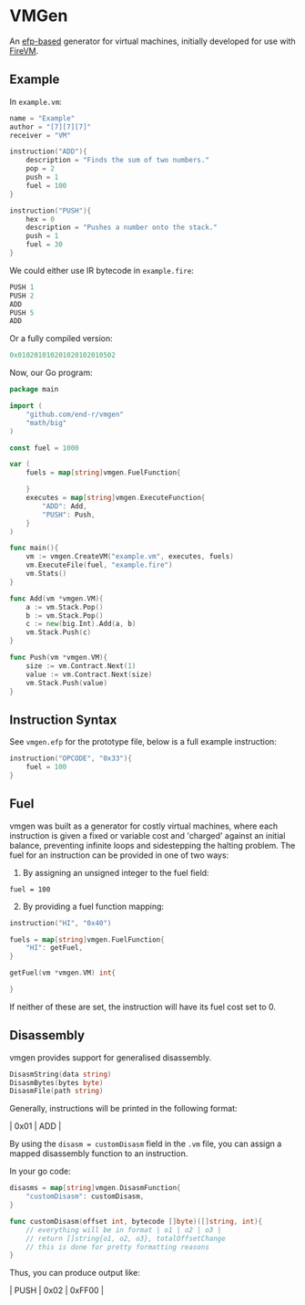 # VMGen

An [efp-based](https://www.github.com/end-r/efp) generator for virtual machines, initially developed for use with [FireVM](https://www.github.com/end-r/firevm). 

## Example


In ```example.vm```:

```go
name = "Example"
author = "[7][7][7]"
receiver = "VM"

instruction("ADD"){
    description = "Finds the sum of two numbers."
    pop = 2
    push = 1
    fuel = 100
}

instruction("PUSH"){
    hex = 0
    description = "Pushes a number onto the stack."
    push = 1
    fuel = 30
}
```

We could either use IR bytecode in ```example.fire```:

```go
PUSH 1
PUSH 2
ADD
PUSH 5
ADD
```

Or a fully compiled version:

```go
0x010201010201020102010502
```

Now, our Go program:

```go
package main

import (
    "github.com/end-r/vmgen"
    "math/big"
)

const fuel = 1000

var (
    fuels = map[string]vmgen.FuelFunction{

    }
    executes = map[string]vmgen.ExecuteFunction{
        "ADD": Add,
        "PUSH": Push,
    }
)

func main(){
    vm := vmgen.CreateVM("example.vm", executes, fuels)
    vm.ExecuteFile(fuel, "example.fire")
    vm.Stats()
}

func Add(vm *vmgen.VM){
    a := vm.Stack.Pop()
    b := vm.Stack.Pop()
    c := new(big.Int).Add(a, b)
    vm.Stack.Push(c)
}

func Push(vm *vmgen.VM){
    size := vm.Contract.Next(1)
    value := vm.Contract.Next(size)
    vm.Stack.Push(value)
}
```

## Instruction Syntax

See ```vmgen.efp``` for the prototype file, below is a full example instruction:

```go
instruction("OPCODE", "0x33"){
    fuel = 100
}
```

## Fuel

vmgen was built as a generator for costly virtual machines, where each instruction is given a fixed or variable cost and 'charged' against an initial balance, preventing infinite loops and sidestepping the halting problem. The fuel for an instruction can be provided in one of two ways:

1. By assigning an unsigned integer to the fuel field:

```fuel = 100```

2. By providing a fuel function mapping:

```go
instruction("HI", "0x40")
```

```go
fuels = map[string]vmgen.FuelFunction{
    "HI": getFuel,
}

getFuel(vm *vmgen.VM) int{

}
```

If neither of these are set, the instruction will have its fuel cost set to 0.

## Disassembly

vmgen provides support for generalised disassembly.

```go
DisasmString(data string)
DisasmBytes(bytes byte)
DisasmFile(path string)
```

Generally, instructions will be printed in the following format:

| 0x01 | ADD |

By using the ```disasm = customDisasm``` field in the ```.vm``` file, you can assign a mapped disassembly function to an instruction.

In your go code:

```go
disasms = map[string]vmgen.DisasmFunction{
    "customDisasm": customDisasm,
}

func customDisasm(offset int, bytecode []byte)([]string, int){
    // everything will be in format | o1 | o2 | o3 |
    // return []string{o1, o2, o3}, totalOffsetChange
    // this is done for pretty formatting reasons
}
```

Thus, you can produce output like:

| PUSH | 0x02 | 0xFF00 |
